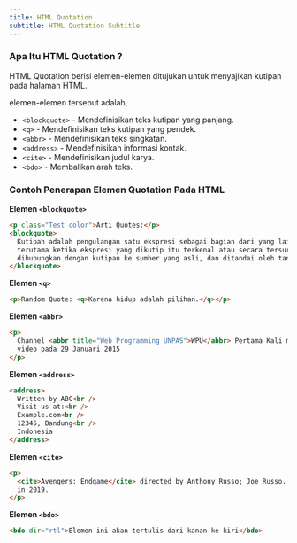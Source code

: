 ```yaml
---
title: HTML Quotation
subtitle: HTML Quotation Subtitle
---
```


### Apa Itu HTML Quotation ?

HTML Quotation berisi elemen-elemen ditujukan untuk menyajikan kutipan pada halaman HTML.

elemen-elemen tersebut adalah,

- `<blockquote>` - Mendefinisikan teks kutipan yang panjang.
- `<q>` - Mendefinisikan teks kutipan yang pendek.
- `<abbr>` - Mendefinisikan teks singkatan.
- `<address>` - Mendefinisikan informasi kontak.
- `<cite>` - Mendefinisikan judul karya.
- `<bdo>` - Membalikan arah teks.

### Contoh Penerapan Elemen Quotation Pada HTML

**Elemen `<blockquote>`**

```html
<p class="Test color">Arti Quotes:</p>
<blockquote>
  Kutipan adalah pengulangan satu ekspresi sebagai bagian dari yang lain,
  terutama ketika ekspresi yang dikutip itu terkenal atau secara tersurat
  dihubungkan dengan kutipan ke sumber yang asli, dan ditandai oleh tanda kutip.
</blockquote>
```

**Elemen `<q>`**

```html
<p>Random Quote: <q>Karena hidup adalah pilihan.</q></p>
```

**Elemen `<abbr>`**

```html
<p>
  Channel <abbr title="Web Programming UNPAS">WPU</abbr> Pertama Kali merilis
  video pada 29 Januari 2015
</p>
```

**Elemen `<address>`**

```html
<address>
  Written by ABC<br />
  Visit us at:<br />
  Example.com<br />
  12345, Bandung<br />
  Indonesia
</address>
```

**Elemen `<cite>`**

```html
<p>
  <cite>Avengers: Endgame</cite> directed by Anthony Russo; Joe Russo. Release
  in 2019.
</p>
```

**Elemen `<bdo>`**

```html
<bdo dir="rtl">Elemen ini akan tertulis dari kanan ke kiri</bdo>
```
